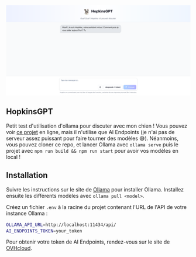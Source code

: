 ![Illustration](.github/illustration.png)

## HopkinsGPT

Petit test d'utilisation d'ollama pour discuter avec mon chien ! Vous pouvez voir [ce projet](https://hopkins.elias.my) en ligne, mais il n'utilise que AI Endpoints (je n'ai pas de serveur assez puissant pour faire tourner des modèles 😅). Néanmoins, vous pouvez cloner ce repo, et lancer Ollama avec `ollama serve` puis le projet avec `npm run build && npm run start` pour avoir vos modèles en local !

## Installation

Suivre les instructions sur le site de [Ollama](https://ollama.com/) pour installer Ollama.
Installez ensuite les différents modèles avec `ollama pull <model>`.

Créez un fichier `.env` à la racine du projet contenant l'URL de l'API de votre instance Ollama :

```bash
OLLAMA_API_URL=http://localhost:11434/api/
AI_ENDPOINTS_TOKEN=your_token
```

Pour obtenir votre token de AI Endpoints, rendez-vous sur le site de [OVHcloud](https://endpoints.ai.cloud.ovh.net/).
